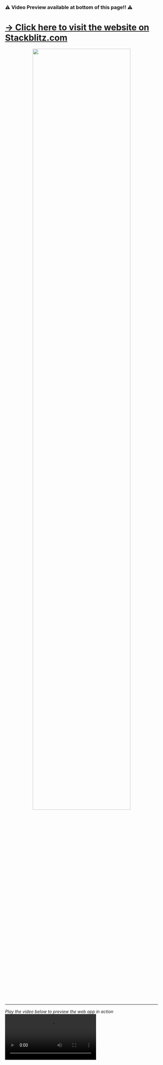 <h3><b>&#9888; Video Preview available at bottom of this page!! &#9888;</b></h3>
<a href="https://stackblitz.com/edit/angular-material-drag-and-drop-table"><h1>&#8594; Click here to visit the website on Stackblitz.com</h1></a>
<p align="center">
  <img  src="https://storage.googleapis.com/static-images-703/capital-one-collage.png" width="80%"/>
</p>
<hr>
<i>Play the video below to preview the web app in action</i>
<video controls loop src="https://user-images.githubusercontent.com/28457425/161944599-c488e800-21a7-4607-a5bd-59ac5d5c27b1.mp4" controls></video>
